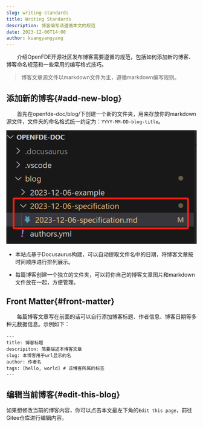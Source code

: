 ```yaml
---
slug: writing-standards
title: Writing Standards
description: 博客编写请遵循本文的规范
date: 2023-12-06T14:00
author: kuangyangyang
---
```


&emsp;&emsp;介绍OpenFDE开源社区发布博客需要遵循的规范，包括如何添加新的博客、博客命名规范和一些常用的编写格式技巧。
<!--truncate-->

> 博客文章源文件以markdown文件为主，遵循markdown编写规则。

## 添加新的博客{#add-new-blog}

&emsp;&emsp;首先在openfde-doc/blog/下创建一个新的文件夹，用来存放你的markdown源文件，文件夹的命名格式统一约定为：```YYYY-MM-DD-blog-title```。

![blog-specification](./blog-specification.png)

- 本站点基于Docusaurus构建，可以自动提取文件名中的日期，将博客文章按时间顺序进行排列展示。

- 每篇博客创建一个独立的文件夹，可以将你自己的博客文章图片和markdown文件放在一起，方便管理。

## Front Matter{#front-matter}

&emsp;&emsp;每篇博客文章写在前面的话可以自行添加博客标题、作者信息、博客日期等多种元数据信息。示例如下：
```
---
title: 博客标题
descripiton: 简要描述本博客文章
slug: 本博客用于url显示的名
author: 作者名
tags: [hello, world] # 该博客所属的标签
---
```

## 编辑当前博客{#edit-this-blog}

如果想修改当前的博客内容，你可以点击本文最左下角的```Edit this page```，前往Gitee仓库进行编辑内容。


